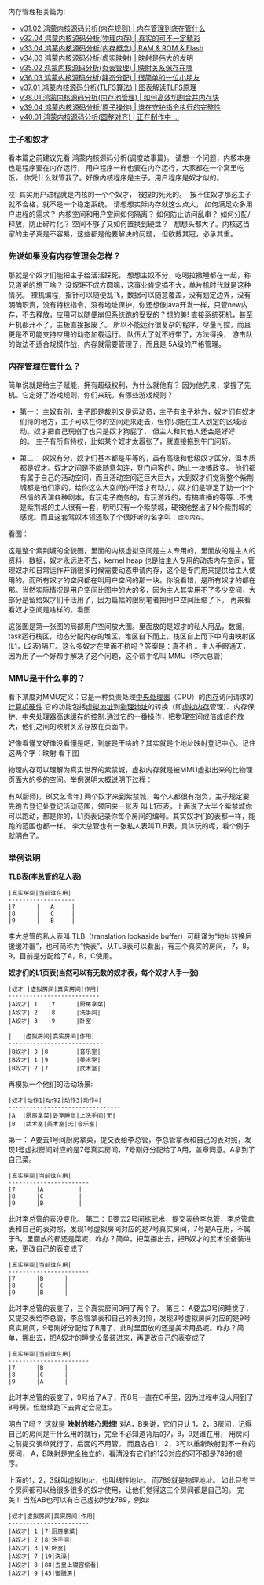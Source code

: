 
内存管理相关篇为: 

* [v31.02 鸿蒙内核源码分析(内存规则) | 内存管理到底在管什么](/blog/31.md)
* [v32.04 鸿蒙内核源码分析(物理内存) | 真实的可不一定精彩](/blog/32.md)
* [v33.04 鸿蒙内核源码分析(内存概念) | RAM & ROM & Flash](/blog/33.md)
* [v34.03 鸿蒙内核源码分析(虚实映射) | 映射是伟大的发明](/blog/34.md)
* [v35.02 鸿蒙内核源码分析(页表管理) | 映射关系保存在哪](/blog/35.md)
* [v36.03 鸿蒙内核源码分析(静态分配) | 很简单的一位小朋友](/blog/36.md)
* [v37.01 鸿蒙内核源码分析(TLFS算法) | 图表解读TLFS原理 ](/blog/37.md)
* [v38.01 鸿蒙内核源码分析(内存池管理) | 如何高效切割合并内存块 ](/blog/38.md)
* [v39.04 鸿蒙内核源码分析(原子操作) | 谁在守护指令执行的完整性](/blog/39.md)
* [v40.01 鸿蒙内核源码分析(圆整对齐) | 正在制作中 ... ](/blog/40.md)


### 主子和奴才

看本篇之前建议先看 鸿蒙内核源码分析(调度故事篇)。 请想一个问题，内核本身也是程序要在内存运行， 用户程序一样也要在内存运行，大家都在一个窝里吃饭， 你凭什么就管我了。好像内核程序是主子，用户程序是奴才似的。

哎! 其实用户进程就是内核的一个个奴才， 被捏的死死的。  按不住奴才那这主子就不合格，就不是一个稳定系统。 请想想实际内存就这么点大， 如何满足众多用户进程的需求？ 内核空间和用户空间如何隔离？ 如何防止访问乱串？ 如何分配/释放，防止碎片化？ 空间不够了又如何置换到硬盘？   想想头都大了。内核这当家的主子真是不容易，这些都是他要解决的问题， 但欲戴其冠，必承其重。

### 先说如果没有内存管理会怎样？

那就是个奴才们能把主子给活活踩死， 想想主奴不分，吃喝拉撒睡都在一起，称兄道弟的想干啥？ 没规矩不成方圆嘛，这事业肯定搞不大，单片机时代就是这种情况。 裸机编程，指针可以随便乱飞，数据可以随意覆盖，没有划定边界，没有明确职责，没有特权指令，没有地址保护，你还想像java开发一样，只管new内存，不去释放，应用可以随便崩但系统跑的妥妥的？想的美! 直接系统死机，甚至开机都开不了，主板直接报废了。 所以不能运行很复杂的程序，尽量可控，而且更是不可能支持应用的动态加载运行。 队伍大了就不好带了，方法得换， 游击队的做法不适合规模作战，内存就需要管理了，而且是 5A级的严格管理。

### 内存管理在管什么？

简单说就是给主子赋能，拥有超级权利，为什么就他有？ 因为他先来，掌握了先机。它定好了游戏规则，你们来玩。有哪些游戏规则？

* 第一： 主奴有别，主子即是裁判又是运动员，主子有主子地方，奴才们有奴才们待的地方，主子可以在你的空间走来走去，但你只能在主人划定的区域活动。奴才把自己玩崩了也只是奴才狗屁了， 但主人和其他人还会是好好的。 主子有所有特权，比如某个奴才太嚣张了，就直接拖到午门问斩。

* 第二： 奴奴有分，奴才们基本都是平等的，虽有高级和低级奴才区分，但本质都是奴才。奴才之间是不能随意勾连，登门问客的，防止一块搞政变。 他们都有属于自己的活动空间，而且活动空间还巨大巨大，大到奴才们觉得整个紫荆城都是他们家的，给你这么大空间你干活才有动力，奴才们是铆足了劲一个个尽情的表演各种剧本，有玩电子商务的，有玩游戏的，有搞直播的等等...不愧是紫荆城的主人很有一套，明明只有一个紫禁城，硬被他整出了N个紫荆城的感觉。而且这套驾奴本领还取了个很好听的名字叫：`虚拟内存`。
  

看图：

这是整个紫荆城的全貌图，里面的内核虚拟空间是主人专用的，里面放的是主人的资料，数据，奴才永远进不去，kernel heap 也是给主人专用的动态内存空间，管理奴才和日常运作开销很多时候需要动态申请内存，这个是专门用来提供给主人使用的。而所有奴才的空间都在叫用户空间的那一块。你没看错，是所有奴才的都在那。当然实际情况是用户空间比图中的大的多，因为主人其实用不了多少空间，大部分是留给奴才们干活用了，因为篇幅的限制笔者把用户空间压缩了下。 再来看看奴才空间是啥样的。看图

这张图是第一张图的局部用户空间放大图。里面放的是奴才的私人用品，数据，task运行栈区，动态分配内存的堆区，堆区自下而上，栈区自上而下中间由映射区(L1，L2表)隔开。这么多奴才在里面不挤吗？答案是：真不挤 。主人手眼通天，因为用了一个好帮手解决了这个问题，这个帮手名叫 MMU（李大总管）

### MMU是干什么事的？

看下某度对MMU定义：它是一种负责处理[中央处理器](https://baike.baidu.com/item/%E4%B8%AD%E5%A4%AE%E5%A4%84%E7%90%86%E5%99%A8)（CPU）的[内存](https://baike.baidu.com/item/%E5%86%85%E5%AD%98)访问请求的[计算机硬件](https://baike.baidu.com/item/%E8%AE%A1%E7%AE%97%E6%9C%BA%E7%A1%AC%E4%BB%B6).它的功能包括[虚拟地址](https://baike.baidu.com/item/%E8%99%9A%E6%8B%9F%E5%9C%B0%E5%9D%80)到[物理地址](https://baike.baidu.com/item/%E7%89%A9%E7%90%86%E5%9C%B0%E5%9D%80)的转换（即[虚拟内存](https://baike.baidu.com/item/%E8%99%9A%E6%8B%9F%E5%86%85%E5%AD%98)管理）、内存保护、中央处理器[高速缓存](https://baike.baidu.com/item/%E9%AB%98%E9%80%9F%E7%BC%93%E5%AD%98)的控制.通过它的一番操作，把物理空间成倍成倍的放大，他们之间的映射关系存放在页面中。

好像看懂又好像没看懂是吧，到底是干啥的？其实就是个地址映射登记中心。记住这两个字：映射 看下图

物理内存可以理解为真实世界的紫禁城，虚拟内存就是被MMU虚拟出来的比物理页面大的多的空间。举例说明大概说明下过程：

有A(厨师)，B(文艺青年) 两个奴才来到紫禁城，每个人都很有抱负，主子规定要先跑去登记处登记活动范围，领回来一张表 叫 L1页表，上面说了大半个紫禁城你可以跑动，都是你的，L1页表记录你每个房间的编号。其实奴才们的表都一样，能跑的范围也都一样。 李大总管也有一张私人表叫TLB表，具体玩的呢，看个例子就明白了。

### 举例说明

**TLB表(李总管的私人表)**

```
|真实房间|当前谁在用|
-------------------
|7      |   A     |
|8      |   C     |
|9      |   B     |
```

李大总管的私人表叫 TLB（translation lookaside buffer）可翻译为“地址转换后援缓冲器”，也可简称为“快表”。从TLB表可以看出，有三个真实的房间， 7，8，9，目前是分配给了A，B，C使用。

**奴才们的L1页表(当然可以有无数的奴才表，每个奴才人手一张)**

```
|奴才 |虚拟房间|真实房间|作用|
--------------------------
|A奴才| 1   |7      |厨房拿菜|
|A奴才| 2   |8      |洗手间|
|A奴才| 3   |9      |卧室|

|   |虚拟房间|真实房间|作用|
---------------------------
|B奴才| 3 |8        |音乐室|
|B奴才| 1 |9        |美术室|
|B奴才| 2 |7        |武术室|
```

再模拟一个他们的活动场景:

```
|奴才|动作1|动作2|动作3|动作4|
--------------------------------
|A  |厨房拿菜|卧室睡觉|上洗手间|无|
|B  |武术室|美术室|无|音乐室|
```

第一： A要去1号间厨房拿菜，提交表给李总管，李总管拿表和自己的表对照，发现1号虚拟房间对应的是7号真实房间，7号刚好分配给了A用，盖章同意。A拿到了自己菜。

```
|真实房间|当前谁在用|
-----------------------
|7      |A          |
|8      |C          |
|9      |B          |
```

此时李总管的表没变化。
第二： B要去2号间练武术，提交表给李总管，李总管拿表和自己的表对照，发现1号虚拟房间对应的是7号真实房间，7号是A在用，不属于B，里面放的都还是菜呢，咋办？简单，把菜挪出去，把B奴才的武术设备装进来，更改自己的表变成了

```
|真实房间|当前谁在用|
-----------------------
|7      |B      |
|8      |C      |
|9      |B      |
```

此时李总管的表变了，三个真实房间B用了两个了。
第三： A要去3号间睡觉了，又提交表给李总管，李总管拿表和自己的表对照，发现3号虚拟房间对应的是9号真实房间，9号刚好分配给了B用了，此时里面放的还是美术用品呢。咋办？简单，挪出去，把A奴才的睡觉设备装进来，再更改自己的表变成了

```
|真实房间|当前谁在用|
-----------------------
|7      |B      |
|8      |C      |
|9      |A      |
```

此时李总管的表变了，9号给了A了，而8号一直在C手里，因为过程中没人用到了8号房。但继续跑下去肯定会易主。

明白了吗？ 这就是 **映射的核心思想!**
对A，B来说，它们只认 1，2，3房间，记得自己的房间是干什么用的就行，完全不必知道背后的7，8，9是谁在用， 用房间之前提交表单就行了，后面的不用管。
而且各自1，2，3可以重新映射到不一样的房间， A，B映射是完全独立的，看清没有它们的123对应的可不都是789的顺序。

上面的1，2，3就叫虚拟地址，也叫线性地址。 而789就是物理地址。  如此只有三个房间都可以给很多很多的奴才使用，让他们觉得这三个房间都是自己的。 完美!!!
当然AB也可以有自己虚拟地址789，例如:

```
|奴才|虚拟房间|真实房间|作用|
-----------------------
|A奴才| 1 |7|厨房拿菜|
|A奴才| 2 |8|洗手间|
|A奴才| 3 |9|卧室|
|A奴才| 7 |19|洗澡|
|A奴才| 8 |88|去皇上寝宫偷看|
|A奴才| 9 |45|御膳房|
```















  

